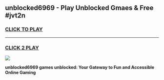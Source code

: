 
## unblocked6969 - Play Unblocked Gmaes & Free #jvt2n
<h3>
<a href="https://news.freeplayer.one?title=unblocked6969&ref=26F">CLICK TO PLAY</a></h3>
<hr>

<h3>
<a href="https://news.freeplayer.one?title=unblocked6969&ref=26F">CLICK 2 PLAY</a>
  
</h3>

<a href="https://news.freeplayer.one?title=unblocked6969&ref=26F/"><img src="https://clearcache.store/games.png"></a>


**unblocked6969 games unblocked: Your Gateway to Fun and Accessible Online Gaming**
